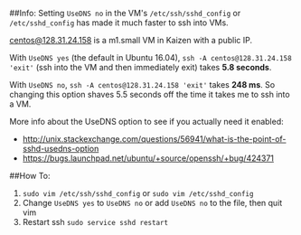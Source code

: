 ##Info:
Setting ```UseDNS no``` in the VM's ```/etc/ssh/sshd_config``` or ```/etc/sshd_config``` has made it much faster to ssh into VMs.

centos@128.31.24.158 is a m1.small VM in Kaizen with a public IP.

With ```UseDNS yes``` (the default in Ubuntu 16.04), ```ssh -A centos@128.31.24.158 'exit'``` (ssh into the VM and then immediately exit) takes **5.8 seconds**.


With ```UseDNS no```, ```ssh -A centos@128.31.24.158 'exit'``` takes **248 ms**. So changing this option shaves 5.5 seconds off the time it takes me to ssh into a VM.

More info about the UseDNS option to see if you actually need it enabled:
* http://unix.stackexchange.com/questions/56941/what-is-the-point-of-sshd-usedns-option
* https://bugs.launchpad.net/ubuntu/+source/openssh/+bug/424371

##How To:
1. ```sudo vim /etc/ssh/sshd_config``` or ```sudo vim /etc/sshd_config```
2. Change ```UseDNS yes``` to ```UseDNS no``` or add ```UseDNS no``` to the file, then quit vim
3. Restart ssh ```sudo service sshd restart```